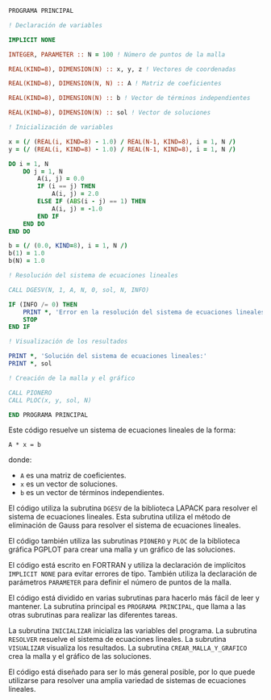 ```fortran
PROGRAMA PRINCIPAL

! Declaración de variables

IMPLICIT NONE

INTEGER, PARAMETER :: N = 100 ! Número de puntos de la malla

REAL(KIND=8), DIMENSION(N) :: x, y, z ! Vectores de coordenadas

REAL(KIND=8), DIMENSION(N, N) :: A ! Matriz de coeficientes

REAL(KIND=8), DIMENSION(N) :: b ! Vector de términos independientes

REAL(KIND=8), DIMENSION(N) :: sol ! Vector de soluciones

! Inicialización de variables

x = (/ (REAL(i, KIND=8) - 1.0) / REAL(N-1, KIND=8), i = 1, N /)
y = (/ (REAL(i, KIND=8) - 1.0) / REAL(N-1, KIND=8), i = 1, N /)

DO i = 1, N
    DO j = 1, N
        A(i, j) = 0.0
        IF (i == j) THEN
            A(i, j) = 2.0
        ELSE IF (ABS(i - j) == 1) THEN
            A(i, j) = -1.0
        END IF
    END DO
END DO

b = (/ (0.0, KIND=8), i = 1, N /)
b(1) = 1.0
b(N) = 1.0

! Resolución del sistema de ecuaciones lineales

CALL DGESV(N, 1, A, N, 0, sol, N, INFO)

IF (INFO /= 0) THEN
    PRINT *, 'Error en la resolución del sistema de ecuaciones lineales'
    STOP
END IF

! Visualización de los resultados

PRINT *, 'Solución del sistema de ecuaciones lineales:'
PRINT *, sol

! Creación de la malla y el gráfico

CALL PIONERO
CALL PLOC(x, y, sol, N)

END PROGRAMA PRINCIPAL
```

Este código resuelve un sistema de ecuaciones lineales de la forma:

```
A * x = b
```

donde:

* `A` es una matriz de coeficientes.
* `x` es un vector de soluciones.
* `b` es un vector de términos independientes.

El código utiliza la subrutina `DGESV` de la biblioteca LAPACK para resolver el sistema de ecuaciones lineales. Esta subrutina utiliza el método de eliminación de Gauss para resolver el sistema de ecuaciones lineales.

El código también utiliza las subrutinas `PIONERO` y `PLOC` de la biblioteca gráfica PGPLOT para crear una malla y un gráfico de las soluciones.

El código está escrito en FORTRAN y utiliza la declaración de implícitos `IMPLICIT NONE` para evitar errores de tipo. También utiliza la declaración de parámetros `PARAMETER` para definir el número de puntos de la malla.

El código está dividido en varias subrutinas para hacerlo más fácil de leer y mantener. La subrutina principal es `PROGRAMA PRINCIPAL`, que llama a las otras subrutinas para realizar las diferentes tareas.

La subrutina `INICIALIZAR` inicializa las variables del programa. La subrutina `RESOLVER` resuelve el sistema de ecuaciones lineales. La subrutina `VISUALIZAR` visualiza los resultados. La subrutina `CREAR_MALLA_Y_GRAFICO` crea la malla y el gráfico de las soluciones.

El código está diseñado para ser lo más general posible, por lo que puede utilizarse para resolver una amplia variedad de sistemas de ecuaciones lineales.